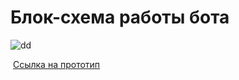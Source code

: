 # Блок-схема работы бота





<img src="https://cdn1.savepice.ru/uploads/2018/7/20/be5a1ad6bd785586cedefe9cc6c228af-full.png" alt="dd" border="0" >



 [Ссылка на прототип](m.me/277693526317032 "Title") 

